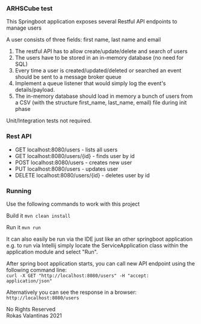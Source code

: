 ### ARHSCube test

This Springboot application exposes several Restful API endpoints to manage users

A user consists of three fields: first name, last name and email
1. The restful API has to allow create/update/delete and search of users
2. The users have to be stored in an in-memory database (no need for SQL)
3. Every time a user is created/updated/deleted or searched an event should be sent to a message broker queue
4. Implement a queue listener that would simply log the event's details/payload.
5. The in-memory database should load in memory a bunch of users from a CSV (with the structure first_name, last_name, email) file during init phase

Unit/Integration tests not required.

### Rest API
- GET localhost:8080/users - lists all users
- GET localhost:8080/users/{id} - finds user by id
- POST localhost:8080/users - creates new user
- PUT localhost:8080/users - updates user
- DELETE localhost:8080/users/{id} - deletes user by id


### Running

Use the following commands to work with this project

Build it
```mvn clean install```

Run it
```mvn run```

It can also easily be run via the IDE just like an other springboot application e.g. to run via Intellij simply locate the ServiceApplication class within the application module and select "Run".

After spring boot application starts, you can call new API endpoint using the following command line:\
```curl -X GET "http://localhost:8080/users" -H "accept: application/json"```

Alternatively you can see the response in a browser:
```http://localhost:8080/users```



No Rights Reserved   
Rokas Valantinas 2021